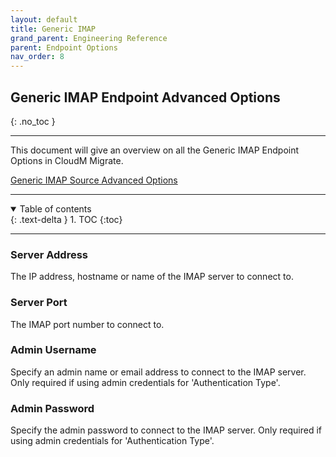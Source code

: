 ```yaml
---
layout: default
title: Generic IMAP
grand_parent: Engineering Reference
parent: Endpoint Options
nav_order: 8
---
```


## Generic IMAP Endpoint Advanced Options
{: .no_toc }

---

This document will give an overview on all the Generic IMAP Endpoint Options in CloudM Migrate. 

<a href="https://cloudm-migrate.github.io/documentation/Engineering-Reference/GenericIMAPSourceAO.html">Generic IMAP Source Advanced Options</a>

---
<a name="top"></a>
<details open markdown="block">
  <summary>
    Table of contents
  </summary>
  {: .text-delta }
1. TOC
{:toc}
</details>

---
### Server Address

The IP address, hostname or name of the IMAP server to connect to.

### Server Port

The IMAP port number to connect to.

### Admin Username

Specify an admin name or email address to connect to the IMAP server. Only required if using admin credentials for 'Authentication Type'.

### Admin Password

Specify the admin password to connect to the IMAP server. Only required if using admin credentials for 'Authentication Type'.
